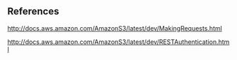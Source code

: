 

## References

http://docs.aws.amazon.com/AmazonS3/latest/dev/MakingRequests.html

http://docs.aws.amazon.com/AmazonS3/latest/dev/RESTAuthentication.html